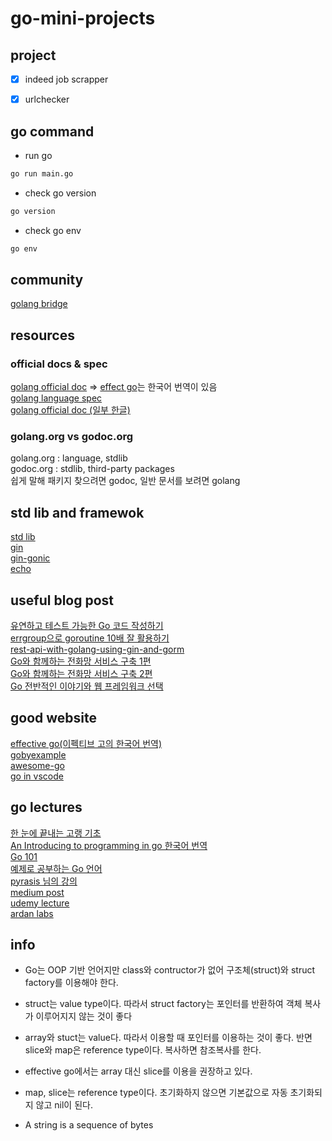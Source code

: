 # go-mini-projects

## project
- [x] indeed job scrapper  
- [x] urlchecker


## go command  
- run go  
```bash
go run main.go
```
- check go version
```bash
go version
```
- check go env
```bash
go env
```

## community
[golang bridge](https://forum.golangbridge.org/)  

## resources

### official docs & spec  

[golang official doc](https://golang.org/doc/) => [effect go](https://gosudaweb.gitbooks.io/effective-go-in-korean/content/)는 한국어 번역이 있음  
[golang language spec](https://golang.org/ref/spec)  
[golang official doc (일부 한글)](https://github.com/golang-kr/golang-doc/wiki)

### golang.org vs godoc.org  

golang.org : language, stdlib  
godoc.org : stdlib, third-party packages  
쉽게 말해 패키지 찾으려면 godoc, 일반 문서를 보려면 golang  

## std lib and framewok

[std lib](https://golang.org/pkg/)  
[gin](https://github.com/gin-gonic/gin)   
[gin-gonic](https://gin-gonic.com/)   
[echo](https://github.com/labstack/echo)   

## useful blog post  

[유연하고 테스트 가능한 Go 코드 작성하기](https://medium.com/daangn/how-to-write-a-testable-golang-code-4c0e67612bb8)  
[errgroup으로 goroutine 10배 잘 활용하기](https://devjin-blog.com/golang-errgroup-goroutine/)  
[rest-api-with-golang-using-gin-and-gorm](https://blog.logrocket.com/how-to-build-a-rest-api-with-golang-using-gin-and-gorm/)  
[Go와 함께하는 전화망 서비스 구축 1편](https://d2.naver.com/helloworld/5827706)   
[Go와 함께하는 전화망 서비스 구축 2편](https://d2.naver.com/helloworld/0814313)   
[Go 전반적인 이야기와 웹 프레임워크 선택](https://kimtaekju-study.tistory.com/203)  

## good website  

[effective go(이펙티브 고의 한국어 번역)](https://gosudaweb.gitbooks.io/effective-go-in-korean/content/)  
[gobyexample](https://gobyexample.com/)  
[awesome-go](https://awesome-go.com/#web-frameworks)  
[go in vscode](https://code.visualstudio.com/docs/languages/go)  

## go lectures  

[한 눈에 끝내는 고랭 기초](https://edu.goorm.io/lecture/2010/%25ED%2595%259C-%25EB%2588%2588%25EC%2597%2590-%25EB%2581%259D%25EB%2582%25B4%25EB%258A%2594-%25EA%25B3%25A0%25EB%259E%25AD-%25EA%25B8%25B0%25EC%25B4%2588)  
[An Introducing to programming in go 한국어 번역](http://codingnuri.com/golang-book/)  
[Go 101](https://go101.org/article/101.html)  
[예제로 공부하는 Go 언어](https://joinc.co.kr/w/GoLang/example/)  
[pyrasis 님의 강의](http://pyrasis.com/private/2015/06/01/publish-go-for-the-really-impatient-book)  
[medium post](medium.com/qvault/learn-go-fast-best-courses-and-resources-3a42e70476c3)  
[udemy lecture](www.udemy.com/course/go-programming-language/)  
[ardan labs](https://www.ardanlabs.com/ultimate-go/)  


## info  

- Go는 OOP 기반 언어지만 class와 contructor가 없어 구조체(struct)와 struct factory를 이용해야 한다.

- struct는 value type이다. 
따라서 struct factory는 포인터를 반환하여 객체 복사가 이루어지지 않는 것이 좋다

- array와 stuct는 value다.  따라서 이용할 때 포인터를 이용하는 것이 좋다. 반면 slice와 map은 reference type이다. 복사하면 참조복사를 한다.  
  
- effective go에서는 array 대신 slice를 이용을 권장하고 있다.  

- map, slice는 reference type이다. 
초기화하지 않으면 기본값으로 자동 초기화되지 않고 nil이 된다.  

- A string is a sequence of bytes


